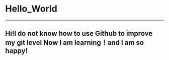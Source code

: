 # Hello_World
---
**Hi!I do not know how to use  Github to improve my git level**
**Now I am learning！and I am so happy!**
---
